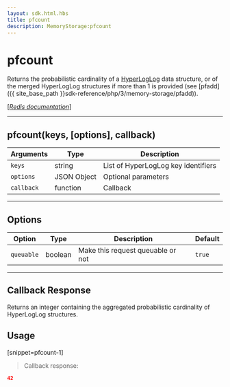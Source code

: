 ```yaml
---
layout: sdk.html.hbs
title: pfcount
description: MemoryStorage:pfcount
---
```

  

# pfcount
Returns the probabilistic cardinality of a [HyperLogLog](https://en.wikipedia.org/wiki/HyperLogLog) data structure, or of the merged HyperLogLog structures if more than 1 is provided (see [pfadd]({{ site_base_path }}sdk-reference/php/3/memory-storage/pfadd)).

[[_Redis documentation_]](https://redis.io/commands/pfcount)

---

## pfcount(keys, [options], callback)

| Arguments | Type | Description |
|---------------|---------|----------------------------------------|
| `keys` | string | List of HyperLogLog key identifiers |
| `options` | JSON Object | Optional parameters |
| `callback` | function | Callback |

---

## Options

| Option | Type | Description | Default |
|---------------|---------|----------------------------------------|---------|
| `queuable` | boolean | Make this request queuable or not  | `true` |
---

## Callback Response

Returns an integer containing the aggregated probabilistic cardinality of HyperLogLog structures.

## Usage

[snippet=pfcount-1]
> Callback response:

```json
42
```